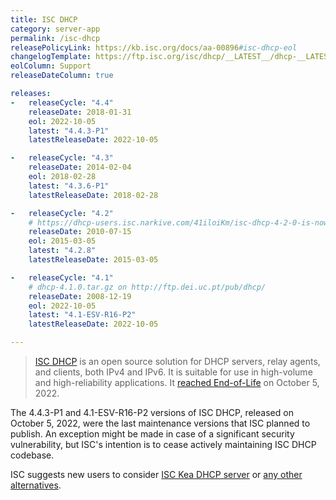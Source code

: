 ```yaml
---
title: ISC DHCP
category: server-app
permalink: /isc-dhcp
releasePolicyLink: https://kb.isc.org/docs/aa-00896#isc-dhcp-eol
changelogTemplate: https://ftp.isc.org/isc/dhcp/__LATEST__/dhcp-__LATEST__-RELNOTES
eolColumn: Support
releaseDateColumn: true

releases:
-   releaseCycle: "4.4"
    releaseDate: 2018-01-31
    eol: 2022-10-05
    latest: "4.4.3-P1"
    latestReleaseDate: 2022-10-05

-   releaseCycle: "4.3"
    releaseDate: 2014-02-04
    eol: 2018-02-28
    latest: "4.3.6-P1"
    latestReleaseDate: 2018-02-28

-   releaseCycle: "4.2"
    # https://dhcp-users.isc.narkive.com/41iloiKm/isc-dhcp-4-2-0-is-now-available
    releaseDate: 2010-07-15
    eol: 2015-03-05
    latest: "4.2.8"
    latestReleaseDate: 2015-03-05

-   releaseCycle: "4.1"
    # dhcp-4.1.0.tar.gz on http://ftp.dei.uc.pt/pub/dhcp/
    releaseDate: 2008-12-19
    eol: 2022-10-05
    latest: "4.1-ESV-R16-P2"
    latestReleaseDate: 2022-10-05

---
```


> [ISC DHCP](https://www.isc.org/dhcp/) is an open source solution for DHCP servers, relay agents,
> and clients, both IPv4 and IPv6. It is suitable for use in high-volume and high-reliability
> applications. It [reached End-of-Life](https://www.isc.org/blogs/isc-dhcp-eol/) on October 5, 2022.

The 4.4.3-P1 and 4.1-ESV-R16-P2 versions of ISC DHCP, released on October 5, 2022, were the last
maintenance versions that ISC planned to publish. An exception might be made in case of a
significant security vulnerability, but ISC's intention is to cease actively maintaining ISC DHCP
codebase.

ISC suggests new users to consider [ISC Kea DHCP server](https://www.isc.org/kea/) or [any other
alternatives](https://en.wikipedia.org/wiki/Comparison_of_DHCP_server_software).
